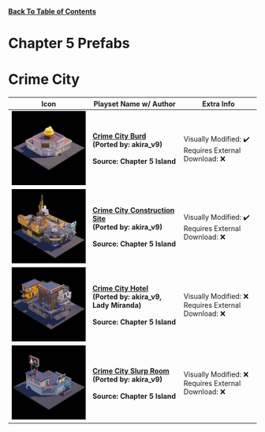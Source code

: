 
**[Back To Table of Contents](/Table%20of%20Contents.md)**
# Chapter 5 Prefabs

# Crime City

| Icon | Playset Name w/ Author | Extra Info |
|-----------------------------------------|-----------------|-----------------|
| <img src=".assets/Crime City Burd.png" width="256"/> | **[Crime City Burd](SpawnerTexts/Crime%20City%20Burd.txt)**<br>**(Ported by: akira_v9)**<br><br>**Source: Chapter 5 Island** | Visually Modified: ✔️<br>Requires External Download: ❌|
| <img src=".assets/Crime City Construction Site.png" width="256"/> | **[Crime City Construction Site](SpawnerTexts/Crime%20City%20Construction%20Site.txt)**<br>**(Ported by: akira_v9)**<br><br>**Source: Chapter 5 Island** | Visually Modified: ✔️<br>Requires External Download: ❌|
| <img src=".assets/Crime City Hotel.png" width="256"/> | **[Crime City Hotel](SpawnerTexts/Crime%20City%20Hotel.txt)**<br>**(Ported by: akira_v9, Lady Miranda)**<br><br>**Source: Chapter 5 Island** | Visually Modified: ❌<br>Requires External Download: ❌|
| <img src=".assets/Crime City Slurp Room.png" width="256"/> | **[Crime City Slurp Room](SpawnerTexts/Crime%20City%20Slurp%20Room.txt)**<br>**(Ported by: akira_v9)**<br><br>**Source: Chapter 5 Island** | Visually Modified: ❌<br>Requires External Download: ❌|
